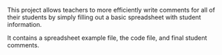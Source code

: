 This project allows teachers to more efficiently write comments for all of their students by simply filling out a basic spreadsheet with student information.

It contains a spreadsheet example file, the code file, and final student comments.
